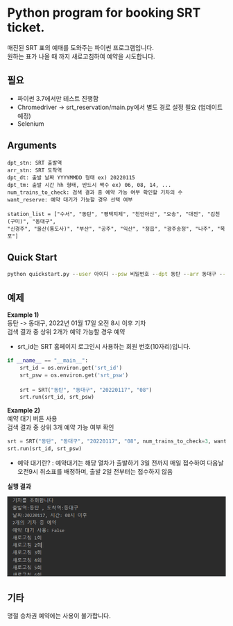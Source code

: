 # Python program for booking SRT ticket.


매진된 SRT 표의 예매를 도와주는 파이썬 프로그램입니다.  
원하는 표가 나올 때 까지 새로고침하여 예약을 시도합니다.

  
## 필요
- 파이썬 3.7에서만 테스트 진행함
- Chromedriver -> srt_reservation/main.py에서 별도 경로 설정 필요 (업데이트 예정)
- Selenium

## Arguments

    dpt_stn: SRT 출발역
    arr_stn: SRT 도착역
    dpt_dt: 출발 날짜 YYYYMMDD 형태 ex) 20220115
    dpt_tm: 출발 시간 hh 형태, 반드시 짝수 ex) 06, 08, 14, ...
    num_trains_to_check: 검색 결과 중 예약 가능 여부 확인할 기차의 수
    want_reserve: 예약 대기가 가능할 경우 선택 여부

    station_list = ["수서", "동탄", "평택지제", "천안아산", "오송", "대전", "김천(구미)", "동대구",
    "신경주", "울산(통도사)", "부산", "공주", "익산", "정읍", "광주송정", "나주", "목포"]


## Quick Start

```cmd
python quickstart.py --user 아이디 --psw 비밀번호 --dpt 동탄 --arr 동대구 --dt 20220118 --tm 08
```




## 예제

**Example 1)**  
동탄 -> 동대구, 2022년 01월 17일 오전 8시 이후 기차  
검색 결과 중 상위 2개가 예약 가능할 경우 예약

- srt_id는 SRT 홈페이지 로그인시 사용하는 회원 번호(10자리)입니다.

```py
if __name__ == "__main__":
    srt_id = os.environ.get('srt_id')
    srt_psw = os.environ.get('srt_psw')

    srt = SRT("동탄", "동대구", "20220117", "08")
    srt.run(srt_id, srt_psw)
```  
  
  
  
**Example 2)**  
예약 대기 버튼 사용  
검색 결과 중 상위 3개 예약 가능 여부 확인  
```python
srt = SRT("동탄", "동대구", "20220117", "08", num_trains_to_check=3, want_reserve=False)
srt.run(srt_id, srt_psw)
```
- 예약 대기란? : 예약대기는 해당 열차가 출발하기 3일 전까지 매일 접수하여 다음날 오전9시 취소표를 배정하며, 출발 2일 전부터는 접수하지 않음  



**실행 결과**

![](./img/img1.png)

## 기타  
명절 승차권 예약에는 사용이 불가합니다.